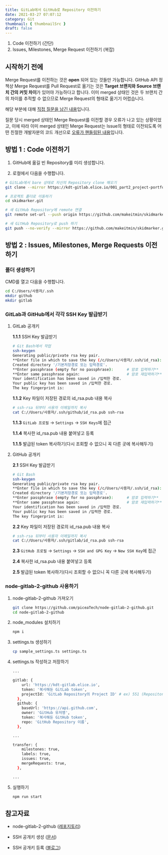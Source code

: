 ```yaml
---
title: GitLab에서 GitHub로 Repository 이전하기
date: 2021-03-27 07:07:12
category: Git
thumbnail: { thumbnailSrc }
draft: false
---
```


1. Code 이전하기 (간단)
2. Issues, Milestones, Merge Request 이전하기 (복잡)  

## 시작하기 전에

Merge Request를 이전하는 것은 **open** 되어 있는 것들만 가능합니다. GitHub API 정책상 Merge Request를 Pull Request로 옮기는 것은 **Target 브랜치와 Source 브랜치 간의 커밋 차이**가 있어야 가능하다고 합니다. 이미 merged 상태인 것은 두 브랜치 간의 차이를 추적할 수 없으므로 Merge Request의 형태로 옮기기 어렵습니다.  

해당 부분에 대해 [직접 질문을 남긴 내용](https://github.com/piceaTech/node-gitlab-2-github/issues/91#issuecomment-884719601)입니다.  

질문 당시 merged 상태인 Merge Request를 이전할 경우 오류가 나고 있는 상황이었고, 이에 따라 이미 merged 상태인 Merge Request는 Issue의 형태로 이전되도록 어떤 친절한 개발자분의 코드 개선으로 [오류가 핸들링된 내용](https://github.com/piceaTech/node-gitlab-2-github/pull/93)입니다.


## 방법 1 : Code 이전하기


1. GitHub에 옮길 빈 Repository를 미리 생성합니다.

2. 로컬에서 다음을 수행합니다.

```bash
# GitLab에서 bare 상태로 자신의 Repository clone 해오기
git clone --mirror https://kdt-gitlab.elice.io/001_part2_project-portfolio/team2/skidmarker.git

# 프로젝트 폴더로 이동하기
cd skidmarker.git

# 새 GitHub Repository에 remote 연결
git remote set-url --push origin https://github.com/makeitmin/skidmarker.git

# 새 GitHub Repository로 push 하기
git push --no-verify --mirror https://github.com/makeitmin/skidmarker.git
```

## 방법 2 :  Issues, Milestones, Merge Requests 이전하기


### 폴더 생성하기

CMD를 열고 다음을 수행합니다.

```bash
cd C:/Users/사용자/.ssh
mkdir github
mkdir gitlab
```

### GitLab과 GitHub에서 각각 SSH Key 발급받기

1. GitLab 공개키

    **1.1.1** SSH Key 발급받기

    ```bash
    # Git Bash에서 작업
    ssh-keygen
    Generating public/private rsa key pair.
    **Enter file in which to save the key (/c/Users/사용자/.ssh/id_rsa): /c/Users/사용자/.ssh/github/id_rsa # Key 파일 저장할 경로 입력하기**
    Created directory '/기본저장경로 또는 입력경로'.
    **Enter passphrase (empty for no passphrase):      # 암호 입력하기**
    **Enter same passphrase again:                     # 암호 재입력하기**
    Your identification has been saved in /입력한 경로.
    Your public key has been saved in /입력한 경로.
    The key fingerprint is: 
    ```

    **1.1.2** Key 파일이 저장된 경로의 id_rsa.pub 내용 복사

    ```bash
    # ssh-rsa 뒤부터 사용자 이메일까지 복사
    cat C://Users/사용자/.ssh/github/id_rsa.pub ssh-rsa
    ```

    **1.1.3** `GitLab 프로필` → `Settings` → `SSH Keys`에 접근

    **1.1.4** 복사한 id_rsa.pub 내용 붙여넣고 등록

    **1.1.5** 발급된 token 복사하기(다시 조회할 수 없으니 꼭 다른 곳에 복사해두기)

2. GitHub 공개키

    **2.1** SSH Key 발급받기

    ```bash
    # Git Bash
    ssh-keygen
    Generating public/private rsa key pair.
    **Enter file in which to save the key (/c/Users/사용자/.ssh/id_rsa): /c/Users/사용자/.ssh/gitlab/id_rsa # Key 파일 저장할 경로 입력하기**
    Created directory '/기본저장경로 또는 입력경로'.
    **Enter passphrase (empty for no passphrase):      # 암호 입력하기**
    **Enter same passphrase again:                     # 암호 재입력하기**
    Your identification has been saved in /입력한 경로.
    Your public key has been saved in /입력한 경로.
    The key fingerprint is: 
    ```

    **2.2** Key 파일이 저장된 경로의 id_rsa.pub 내용 복사

    ```bash
    # ssh-rsa 뒤부터 사용자 이메일까지 복사
    cat C://Users/사용자/.ssh/gitlab/id_rsa.pub ssh-rsa
    ```

    **2.3** `GitHub 프로필` → `Settings` → `SSH and GPG Key` → `New SSH Key`에 접근

    **2.4** 복사한 id_rsa.pub 내용 붙여넣고 등록

    **2.5** 발급된 token 복사하기(다시 조회할 수 없으니 꼭 다른 곳에 복사해두기)

### node-gitlab-2-github 사용하기

1. node-gitlab-2-github 가져오기

    ```bash
    git clone https://github.com/piceaTech/node-gitlab-2-github.git
    cd node-gitlab-2-github
    ```

2. node_modules 설치하기

    ```bash
    npm i
    ```

3. settings.ts 생성하기

    ```bash
    cp sample_settings.ts settings.ts
    ```

4. settings.ts 작성하고 저장하기

    ```bash
    ...

    gitlab: {
        url: 'https://kdt-gitlab.elice.io',
        token: '복사해둔 GitLab token',
        projectId: 'GitLab Repository의 Project ID' # ex) 551 (Repository 타이틀 아래에 있음)
      },
      github: {
        baseUrl: 'https://api.github.com',
        owner: 'GitHub 유저명',
        token: '복사해둔 GitHub token',
        repo: 'GitHub Repository 이름',
      },

    ...

    transfer: {
        milestones: true,
        labels: true,
        issues: true,
        mergeRequests: true,
      },

    ...
    ```

5. 실행하기

    ```bash
    npm run start
    ```

## 참고자료

- node-gitlab-2-github ([레포지토리](https://github.com/piceaTech/node-gitlab-2-github))

- SSH 공개키 생성 ([문서](https://git-scm.com/book/ko/v2/Git-%EC%84%9C%EB%B2%84-SSH-%EA%B3%B5%EA%B0%9C%ED%82%A4-%EB%A7%8C%EB%93%A4%EA%B8%B0))

- SSH 공개키 등록 ([블로그](https://brunch.co.kr/@anonymdevoo/10))